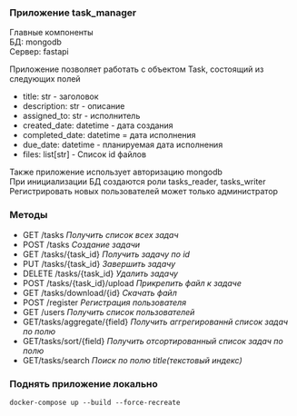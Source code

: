 ### Приложение task_manager 

Главные компоненты <br/>
БД: mongodb <br/>
Сервер: fastapi <br/>

Приложение позволяет работать с объектом Task, состоящий из следующих полей <br/>
* title: str - заголовок
* description: str - описание
* assigned_to: str - исполнитель
* created_date: datetime - дата создания
* completed_date: datetime = дата исполнения
* due_date: datetime - планируемая дата исполнения
* files: list[str] - Список id файлов 

Также приложение использует авторизацию mongodb <br/>
При инициализации БД создаются роли tasks_reader, tasks_writer <br/>
Регистрировать новых пользователей может только администратор <br/>

### Методы 

* GET /tasks
*Получить список всех задач*
* POST /tasks
*Создание задачи*
* GET /tasks/{task_id}
*Получить задачу по id*
* PUT /tasks/{task_id}
*Завершить задачу*
* DELETE /tasks/{task_id}
*Удалить задачу*
* POST /tasks/{task_id}/upload
*Прикрепить файл к задаче*
* GET /tasks/download/{id}
*Скачать файл*
* POST /register
*Регистрация пользователя*
* GET /users
*Получить список пользователей*
* GET/tasks/aggregate/{field}
*Получить аггрегированнй список задач по полю*
* GET/tasks/sort/{field}
*Получить отсортированный список задач по полю*
* GET/tasks/search
*Поиск по полю title(текстовый индекс)*
### Поднять приложение локально
```
docker-compose up --build --force-recreate
```



